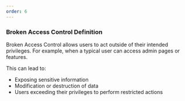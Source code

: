 ```yaml
---
order: 6
---
```


<h3>
  Broken Access Control
  <span class="util-visually-hidden">
    Definition
  </span>
</h3>

Broken Access Control allows users to act outside of their intended privileges. For example, when a typical user can access admin pages or features.

This can lead to:

- Exposing sensitive information
- Modification or destruction of data
- Users exceeding their privileges to perform restricted actions
